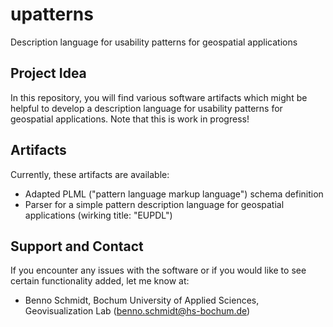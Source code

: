 # upatterns
Description language for usability patterns for geospatial applications

## Project Idea
In this repository, you will find various software artifacts which might be helpful to develop a description language for usability patterns for geospatial applications. Note that this is work in progress! 

## Artifacts
Currently, these artifacts are available:  
- Adapted PLML ("pattern language markup language") schema definition
- Parser for a simple pattern description language for geospatial applications (wirking title: "EUPDL")

## Support and Contact
If you encounter any issues with the software or if you would like to see certain functionality added, let me know at:
- Benno Schmidt, Bochum University of Applied Sciences, Geovisualization Lab (benno.schmidt@hs-bochum.de)
